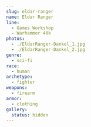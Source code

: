 ```yaml
---
slug: eldar-ranger
name: Eldar Ranger
line:
  - Games Workshop
  - Warhammer 40k
photos:
  - ./EldarRanger-Dankel_1.jpg
  - ./EldarRanger-Dankel_2.jpg
genre:
  - sci-fi
race:
  - human
archetype:
  - fighter
weapons:
  - firearm
armor:
  - clothing
gallery:
  status: hidden
---
```

